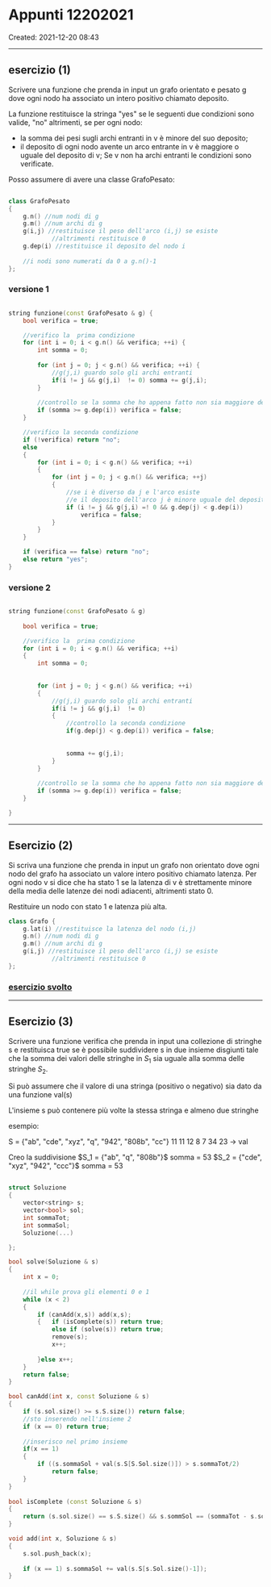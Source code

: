 # Appunti 12202021

Created: 2021-12-20 08:43
- - -

## esercizio (1)

Scrivere una funzione che prenda in input un grafo orientato e pesato g dove ogni nodo ha associato un intero positivo chiamato deposito.

La funzione restituisce la stringa "yes" se le seguenti due condizioni sono valide, "no" altrimenti, se per ogni nodo:

- la somma dei pesi sugli archi entranti in v è minore del suo deposito;
- il deposito di ogni nodo avente un arco entrante in v è maggiore o uguale del deposito di v;
Se v non ha archi entranti le condizioni sono verificate.

Posso assumere di avere una classe GrafoPesato:

```c++

class GrafoPesato
{
	g.n() //num nodi di g
	g.m() //num archi di g
	g(i,j) //restituisce il peso dell'arco (i,j) se esiste
			//altrimenti restituisce 0
	g.dep(i) //restituisce il deposito del nodo i
		
	//i nodi sono numerati da 0 a g.n()-1
};

```

### versione 1

```c++

string funzione(const GrafoPesato & g) {
	bool verifica = true;

	//verifico la  prima condizione
	for (int i = 0; i < g.n() && verifica; ++i) {
		int somma = 0;		
		
		for (int j = 0; j < g.n() && verifica; ++i)	{
			//g(j,i) guardo solo gli archi entranti
			if(i != j && g(j,i)  != 0) somma += g(j,i);
		}
		
		//controllo se la somma che ho appena fatto non sia maggiore del deposito
		if (somma >= g.dep(i)) verifica = false;
	}

	//verifico la seconda condizione
	if (!verifica) return "no";
	else
	{
		for (int i = 0; i < g.n() && verifica; ++i)
		{
			for (int j = 0; j < g.n() && verifica; ++j)
			{
				//se i è diverso da j e l'arco esiste 
				//e il deposito dell'arco j è minore uguale del deposito dell'arco i
				if (i != j && g(j,i) =! 0 && g.dep(j) < g.dep(i))
					verifica = false;
			}
		}
	}

	if (verifica == false) return "no";
	else return "yes";
}

```

### versione 2

```c++

string funzione(const GrafoPesato & g)
	
	bool verifica = true;

	//verifico la  prima condizione
	for (int i = 0; i < g.n() && verifica; ++i)
	{
		int somma = 0;
		
		
		for (int j = 0; j < g.n() && verifica; ++i)
		{
			//g(j,i) guardo solo gli archi entranti
			if(i != j && g(j,i)  != 0)
			{
				//controllo la seconda condizione
				if(g.dep(j) < g.dep(i)) verifica = false;
				
				
				somma += g(j,i);
			}
		}
		
		//controllo se la somma che ho appena fatto non sia maggiore del deposito
		if (somma >= g.dep(i)) verifica = false;
	}

}
```

___

## Esercizio (2)

Si scriva una funzione che prenda in input un grafo non orientato dove ogni nodo del grafo ha associato un valore intero positivo chiamato latenza. Per ogni nodo v si dice che ha stato 1 se la latenza di v è strettamente minore della media delle latenze dei nodi adiacenti, altrimenti stato 0.

Restituire un nodo con stato 1 e latenza più alta.

```c++
class Grafo {
	g.lat(i) //restituisce la latenza del nodo (i,j)
	g.n() //num nodi di g
	g.m() //num archi di g
	g(i,j) //restituisce il peso dell'arco (i,j) se esiste
			//altrimenti restituisce 0
};
```

### [**esercizio svolto**](../Esercizi/sett13/ese_max_latenza.cpp)

___

## Esercizio (3)

Scrivere una funzione verifica che prenda in input una collezione di stringhe s e restituisca true se è possibile suddividere s in due insieme disgiunti tale che la somma dei valori delle stringhe in $S_1$ sia uguale alla somma delle stringhe $S_2$.

Si può assumere che il valore di una stringa (positivo o negativo) sia dato da una funzione val(s)

L'insieme s può contenere più volte la stessa stringa e almeno due stringhe

esempio:

S = {"ab", "cde", "xyz", "q", "942", "808b", "cc"}
		11		11		   12		8		7		34	      23   -> val

Creo la suddivisione
	$S_1 = {"ab", "q", "808b"}$ somma = 53
	$S_2 = {"cde", "xyz", "942", "ccc"}$ somma = 53

```c++

struct Soluzione
{
	vector<string> s;
	vector<bool> sol;
	int sommaTot;
	int sommaSol;
	Soluzione(...)

};

bool solve(Soluzione & s)
{
	int x = 0;
	
	//il while prova gli elementi 0 e 1
	while (x < 2)
	{
		if (canAdd(x,s)) add(x,s);
		{	if (isComplete(s)) return true;
			else if (solve(s)) return true;
			remove(s);
			x++;
		
		}else x++;
	}
	return false;	
}

bool canAdd(int x, const Soluzione & s)
{
	if (s.sol.size() >= s.S.size()) return false;
	//sto inserendo nell'insieme 2
	if (x == 0) return true;
	
	//inserisco nel primo insieme
	if(x == 1)
	{
		if ((s.sommaSol + val(s.S[S.Sol.size()]) > s.sommaTot/2)
			return false;
	}
}
			
bool isComplete (const Soluzione & s)
{
	return (s.sol.size() == s.S.size() && s.sommSol == (sommaTot - s.sommaSol));	
}

void add(int x, Soluzione & s)
{
	s.sol.push_back(x);
	
	if (x == 1) s.sommaSol += val(s.S[s.Sol.size()-1]);
}
```
